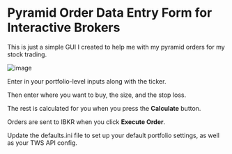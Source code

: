# Pyramid Order Data Entry Form for Interactive Brokers

This is just a simple GUI I created to help me with my pyramid orders for my stock trading.

![image](https://github.com/rocketpoweryul/IBKR-Pyramid-Order-GUI/assets/5898307/880a57cb-bced-4add-8887-5269f662b86a)

Enter in your portfolio-level inputs along with the ticker.

Then enter where you want to buy, the size, and the stop loss. 

The rest is calculated for you when you press the **Calculate** button.

Orders are sent to IBKR when you click **Execute Order**. 

Update the defaults.ini file to set up your default portfolio settings, as well as your TWS API config.
